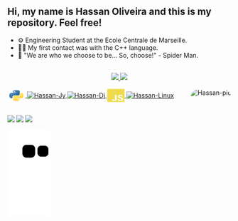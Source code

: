 ## Hi, my name is Hassan Oliveira and this is my repository. Feel free!

<ul type="url">
  <li>⚙️ Engineering Student at the Ecole Centrale de Marseille.</li>
  <li>👨‍💻 My first contact was with the C++ language.</li>
  <li>🎥 "We are who we choose to be... So, choose!" - Spider Man.</li>
</ul>
<br>

<div align="center">
  <a href="https://github.com/HassanOliveira">
  <img height="180em" src="https://github-readme-stats-sigma-five.vercel.app/api?username=HassanOliveira&show_icons=true&theme=gotham&include_all_commits=true&count_private=true"/>
  <img height="180em" src="https://github-readme-stats-sigma-five.vercel.app/api/top-langs/?username=HassanOliveira&layout=compact&langs_count=7&theme=gotham"/>
</div>
  
<div style="display: inline_block"><br>
  <img align="center" alt="Hassan-Python" height="30" width="40" src="https://raw.githubusercontent.com/devicons/devicon/master/icons/python/python-original.svg"/>
  <img align="center" alt="Hassan-Jy" height="30" width="40" src="https://cdn.jsdelivr.net/gh/devicons/devicon/icons/jupyter/jupyter-original-wordmark.svg"/>
  <img align="center" alt="Hassan-Dj" height="30" width="40" src="https://cdn.jsdelivr.net/gh/devicons/devicon/icons/django/django-plain.svg"/>
  <img align="center" alt="Hassan-Js" height="30" width="40" src="https://raw.githubusercontent.com/devicons/devicon/master/icons/javascript/javascript-plain.svg"/>
  <img align="center" alt="Hassan-Linux" height="30" width="40" src="https://cdn.jsdelivr.net/gh/devicons/devicon/icons/linux/linux-original.svg" />
  <img align="right" alt="Hassan-pic" height="180" style="max-width: 100%;padding-left: 0px; border-radius: 20px"src="https://media.discordapp.net/attachments/358679477863317510/940082148759728189/avatar.gif"/>
</div>
  
  ##
 
<div> 
  <a href="https://www.instagram.com/hassan.augusto/" target="_blank"><img src="https://img.shields.io/badge/-Instagram-%23E4405F?style=for-the-badge&logo=instagram&logoColor=white" target="_blank"></a>
  <a href = "mailto:hassan_bittencourt@hotmail.com"><img src="https://img.shields.io/badge/Microsoft_Outlook-0078D4?style=for-the-badge&logo=microsoft-outlook&logoColor=white" target="_blank"></a>
  <a href="https://www.linkedin.com/in/hassanaboliveira/" target="_blank"><img src="https://img.shields.io/badge/-LinkedIn-%230077B5?style=for-the-badge&logo=linkedin&logoColor=white" target="_blank"></a> 
 
  ![Snake animation](https://github.com/HassanOliveira/HassanOliveira/blob/output/github-contribution-grid-snake.svg)
 
</div>
